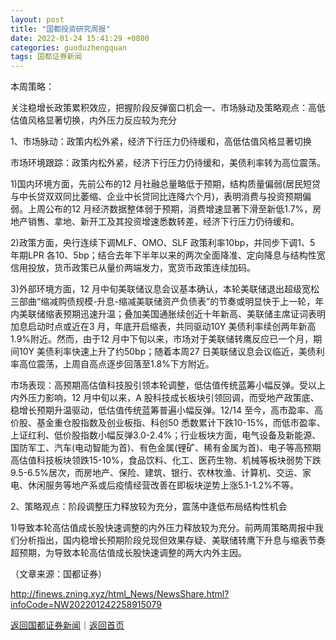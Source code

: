 ```yaml
---
layout: post
title: "国都投资研究周报"
date: 2022-01-24 15:41:29 +0800
categories: guoduzhengquan
tags: 国都证券新闻
---
```

<p>本周策略：</p>
 <p>关注稳增长政策累积效应，把握阶段反弹窗口机会一、市场脉动及策略观点：高低估值风格显著切换，内外压力反应较为充分</p>
 <p>1、市场脉动：政策内松外紧，经济下行压力仍待缓和，高低估值风格显著切换</p>
 <p>市场环境跟踪：政策内松外紧，经济下行压力仍待缓和，美债利率转为高位震荡。</p>
 <p>1)国内环境方面，先前公布的12 月社融总量略低于预期，结构质量偏弱(居民短贷与中长贷双双同比萎缩、企业中长贷同比连降六个月)，表明消费与投资预期偏弱。上周公布的12 月经济数据整体弱于预期，消费增速显著下滑至新低1.7%，房地产销售、拿地、新开工及其投资增速悉数转差，经济下行压力仍待缓和。</p>
 <p>2)政策方面，央行连续下调MLF、OMO、SLF 政策利率10bp，并同步下调1、5 年期LPR 各10、5bp；结合去年下半年以来的两次全面降准、定向降息与结构性宽信用投放，货币政策已从量价两端发力，宽货币政策连续加码。</p>
 <p>3)外部环境方面，12 月中旬美联储议息会议基本确认，本轮美联储退出超级宽松三部曲“缩减购债规模-升息-缩减美联储资产负债表”的节奏或明显快于上一轮，年内美联储缩表预期迅速升温；叠加美国通胀续创近十年新高、美联储主席证词表明加息启动时点或近在3 月，年底开启缩表，共同驱动10Y 美债利率续创两年新高1.9%附近。然而，由于12 月中下旬以来，市场对于美联储转鹰反应已一个月，期间10Y 美债利率快速上升了约50bp；随着本周27 日美联储议息会议临近，美债利率高位震荡，上周自高点逐步回落至1.8%下方附近。</p>
 <p>市场表现：高预期高估值科技股引领本轮调整，低估值传统蓝筹小幅反弹。受以上内外压力影响，12 月中旬以来，A 股科技成长板块引领回调，而受地产政策底、稳增长预期升温驱动，低估值传统蓝筹普遍小幅反弹。12/14 至今，高市盈率、高价股、基金重仓股指数及创业板指、科创50 悉数累计下跌10-15%，而低市盈率、上证红利、低价股指数小幅反弹3.0-2.4%；行业板块方面，电气设备及新能源、国防军工、汽车(电动智能为首)、有色金属(锂矿、稀有金属为首)、电子等高预期高估值科技板块领跌15-10%，食品饮料、化工、医药生物、机械等板块弱势下跌9.5-6.5%居次，而房地产、保险、建筑、银行、农林牧渔、计算机、交运、家电、休闲服务等地产系或后疫情经营改善在即板块逆势上涨5.1-1.2%不等。</p>
 <p>2、策略观点：阶段调整压力释放较为充分，震荡中逢低布局结构性机会</p>
 <p>1)导致本轮高估值成长股快速调整的内外压力释放较为充分。前两周策略周报中我们分析指出，国内稳增长预期阶段兑现但效果存疑、美联储转鹰下升息与缩表节奏超预期，为导致本轮高估值成长股快速调整的两大内外主因。</p><p class="em_media">（文章来源：国都证券）</p>

<http://finews.zning.xyz/html_News/NewsShare.html?infoCode=NW202201242258915079>

[返回国都证券新闻](//finews.withounder.com/category/guoduzhengquan.html)｜[返回首页](//finews.withounder.com/)